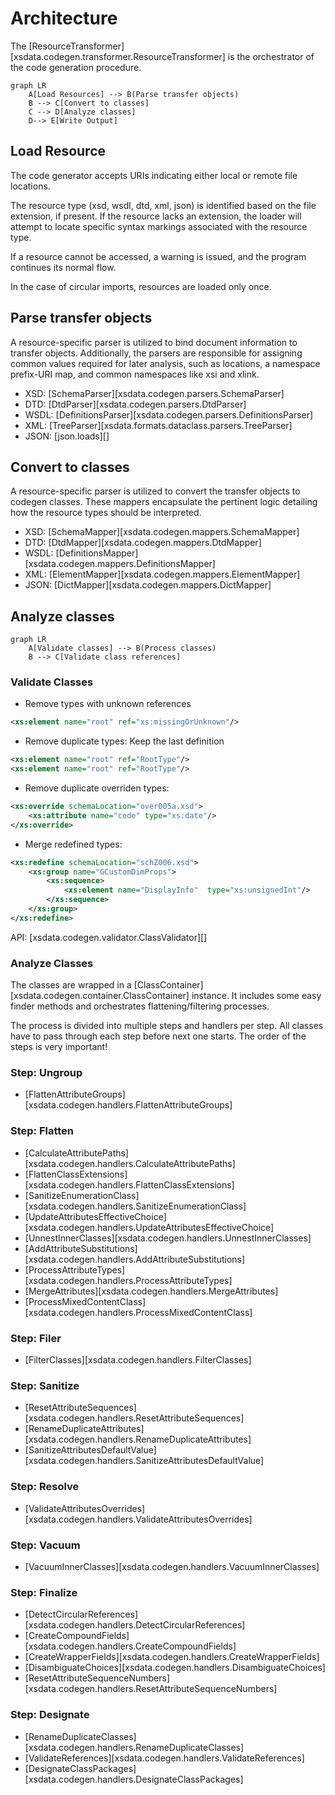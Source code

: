 # Architecture

The [ResourceTransformer][xsdata.codegen.transformer.ResourceTransformer] is the
orchestrator of the code generation procedure.

```mermaid
graph LR
    A[Load Resources] --> B(Parse transfer objects)
    B --> C[Convert to classes]
    C --> D[Analyze classes]
    D--> E[Write Output]
```

## Load Resource

The code generator accepts URIs indicating either local or remote file locations.

The resource type (xsd, wsdl, dtd, xml, json) is identified based on the file extension,
if present. If the resource lacks an extension, the loader will attempt to locate
specific syntax markings associated with the resource type.

If a resource cannot be accessed, a warning is issued, and the program continues its
normal flow.

In the case of circular imports, resources are loaded only once.

## Parse transfer objects

A resource-specific parser is utilized to bind document information to transfer objects.
Additionally, the parsers are responsible for assigning common values required for later
analysis, such as locations, a namespace prefix-URI map, and common namespaces like xsi
and xlink.

- XSD: [SchemaParser][xsdata.codegen.parsers.SchemaParser]
- DTD: [DtdParser][xsdata.codegen.parsers.DtdParser]
- WSDL: [DefinitionsParser][xsdata.codegen.parsers.DefinitionsParser]
- XML: [TreeParser][xsdata.formats.dataclass.parsers.TreeParser]
- JSON: [json.loads][]

## Convert to classes

A resource-specific parser is utilized to convert the transfer objects to codegen
classes. These mappers encapsulate the pertinent logic detailing how the resource types
should be interpreted.

- XSD: [SchemaMapper][xsdata.codegen.mappers.SchemaMapper]
- DTD: [DtdMapper][xsdata.codegen.mappers.DtdMapper]
- WSDL: [DefinitionsMapper][xsdata.codegen.mappers.DefinitionsMapper]
- XML: [ElementMapper][xsdata.codegen.mappers.ElementMapper]
- JSON: [DictMapper][xsdata.codegen.mappers.DictMapper]

## Analyze classes

```mermaid
graph LR
    A[Validate classes] --> B(Process classes)
    B --> C[Validate class references]
```

### Validate Classes

- Remove types with unknown references

```xml
<xs:element name="root" ref="xs:missingOrUnknown"/>
```

- Remove duplicate types: Keep the last definition

```xml
<xs:element name="root" ref="RootType"/>
<xs:element name="root" ref="RootType"/>
```

- Remove duplicate overriden types:

```xml
<xs:override schemaLocation="over005a.xsd">
    <xs:attribute name="code" type="xs:date"/>
</xs:override>
```

- Merge redefined types:

```xml
<xs:redefine schemaLocation="schZ006.xsd">
    <xs:group name="GCustomDimProps">
        <xs:sequence>
            <xs:element name="DisplayInfo"	type="xs:unsignedInt"/>
        </xs:sequence>
    </xs:group>
</xs:redefine>
```

API: [xsdata.codegen.validator.ClassValidator][]

### Analyze Classes

The classes are wrapped in a [ClassContainer][xsdata.codegen.container.ClassContainer]
instance. It includes some easy finder methods and orchestrates flattening/filtering
processes.

The process is divided into multiple steps and handlers per step. All classes have to
pass through each step before next one starts. The order of the steps is very important!

### Step: Ungroup

- [FlattenAttributeGroups][xsdata.codegen.handlers.FlattenAttributeGroups]

### Step: Flatten

- [CalculateAttributePaths][xsdata.codegen.handlers.CalculateAttributePaths]
- [FlattenClassExtensions][xsdata.codegen.handlers.FlattenClassExtensions]
- [SanitizeEnumerationClass][xsdata.codegen.handlers.SanitizeEnumerationClass]
- [UpdateAttributesEffectiveChoice][xsdata.codegen.handlers.UpdateAttributesEffectiveChoice]
- [UnnestInnerClasses][xsdata.codegen.handlers.UnnestInnerClasses]
- [AddAttributeSubstitutions][xsdata.codegen.handlers.AddAttributeSubstitutions]
- [ProcessAttributeTypes][xsdata.codegen.handlers.ProcessAttributeTypes]
- [MergeAttributes][xsdata.codegen.handlers.MergeAttributes]
- [ProcessMixedContentClass][xsdata.codegen.handlers.ProcessMixedContentClass]

### Step: Filer

- [FilterClasses][xsdata.codegen.handlers.FilterClasses]

### Step: Sanitize

- [ResetAttributeSequences][xsdata.codegen.handlers.ResetAttributeSequences]
- [RenameDuplicateAttributes][xsdata.codegen.handlers.RenameDuplicateAttributes]
- [SanitizeAttributesDefaultValue][xsdata.codegen.handlers.SanitizeAttributesDefaultValue]

### Step: Resolve

- [ValidateAttributesOverrides][xsdata.codegen.handlers.ValidateAttributesOverrides]

### Step: Vacuum

- [VacuumInnerClasses][xsdata.codegen.handlers.VacuumInnerClasses]

### Step: Finalize

- [DetectCircularReferences][xsdata.codegen.handlers.DetectCircularReferences]
- [CreateCompoundFields][xsdata.codegen.handlers.CreateCompoundFields]
- [CreateWrapperFields][xsdata.codegen.handlers.CreateWrapperFields]
- [DisambiguateChoices][xsdata.codegen.handlers.DisambiguateChoices]
- [ResetAttributeSequenceNumbers][xsdata.codegen.handlers.ResetAttributeSequenceNumbers]

### Step: Designate

- [RenameDuplicateClasses][xsdata.codegen.handlers.RenameDuplicateClasses]
- [ValidateReferences][xsdata.codegen.handlers.ValidateReferences]
- [DesignateClassPackages][xsdata.codegen.handlers.DesignateClassPackages]
